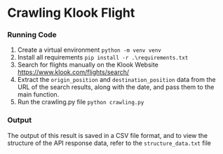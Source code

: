 # Crawling Klook Flight

### Running Code
1. Create a virtual environment ```python -m venv venv```
2. Install all requirements ```pip install -r .\requirements.txt```
3. Search for flights manually on the Klook Website https://www.klook.com/flights/search/
4. Extract the `origin_position` and `destination_position` data from the URL of the search results, along with the date, and pass them to the main function.
5. Run the crawling.py file ```python crawling.py```

### Output

The output of this result is saved in a CSV file format, and to view the structure of the API response data, refer to the `structure_data.txt` file